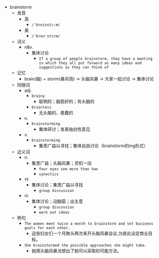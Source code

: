 - brainstorm
  - 发音
    - 英
      - `/'breinstɔːm/`
    - 美
      - `/'bren'stɔrm/`
  - 词义
    - n&v.
      - 集体讨论
        - `If a group of people brainstorm, they have a meeting in which they all put forward as many ideas and suggestions as they can think of`
  - 记忆
    - brain(脑) + storm(暴风雨) → 头脑风暴 → 大家一起讨论 → 集体讨论
  - 同根词
    - adj.
      - `brainy`
        - 聪明的；脑筋好的；有头脑的
      - `brainless`
        - 无头脑的，愚蠢的
    - n.
      - `brainstorming`
        - 集体研讨；发表独创性意见
    - v.
      - `brainstorming`
        - 集思广益以寻找；集体自由讨论（brainstorm的ing形式）
  - 近义词
    - n.
      - 集思广益；头脑风暴；灵机一动
        - `four eyes see more than two`
        - `synectics`
    - vt.
      - 集体讨论；集思广益以寻找
        - `group discussion`
    - vi.
      - 集体讨论；动脑筋；出主意
        - `group discussion`
        - `work out ideas`
  - 例句
    - `The women meet twice a month to brainstorm and set business goals for each other.`
      - 这些妇女们一个月聚头两次来开头脑风暴会议,为彼此设定商业目标。
    - `She brainstormed the possible approaches she might take.`
      - 她用头脑风暴法想出了她可以采取的可能方法。

